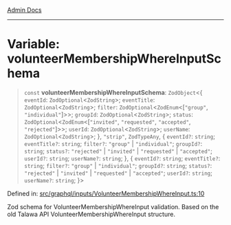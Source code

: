 [Admin Docs](/)

***

# Variable: volunteerMembershipWhereInputSchema

> `const` **volunteerMembershipWhereInputSchema**: `ZodObject`\<\{ `eventId`: `ZodOptional`\<`ZodString`\>; `eventTitle`: `ZodOptional`\<`ZodString`\>; `filter`: `ZodOptional`\<`ZodEnum`\<\[`"group"`, `"individual"`\]\>\>; `groupId`: `ZodOptional`\<`ZodString`\>; `status`: `ZodOptional`\<`ZodEnum`\<\[`"invited"`, `"requested"`, `"accepted"`, `"rejected"`\]\>\>; `userId`: `ZodOptional`\<`ZodString`\>; `userName`: `ZodOptional`\<`ZodString`\>; \}, `"strip"`, `ZodTypeAny`, \{ `eventId?`: `string`; `eventTitle?`: `string`; `filter?`: `"group"` \| `"individual"`; `groupId?`: `string`; `status?`: `"rejected"` \| `"invited"` \| `"requested"` \| `"accepted"`; `userId?`: `string`; `userName?`: `string`; \}, \{ `eventId?`: `string`; `eventTitle?`: `string`; `filter?`: `"group"` \| `"individual"`; `groupId?`: `string`; `status?`: `"rejected"` \| `"invited"` \| `"requested"` \| `"accepted"`; `userId?`: `string`; `userName?`: `string`; \}\>

Defined in: [src/graphql/inputs/VolunteerMembershipWhereInput.ts:10](https://github.com/Sourya07/talawa-api/blob/61a1911602b2f0aac7635e08ae2918f4f768e8ff/src/graphql/inputs/VolunteerMembershipWhereInput.ts#L10)

Zod schema for VolunteerMembershipWhereInput validation.
Based on the old Talawa API VolunteerMembershipWhereInput structure.
